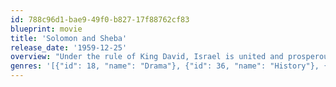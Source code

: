 ```yaml
---
id: 788c96d1-bae9-49f0-b827-17f88762cf83
blueprint: movie
title: 'Solomon and Sheba'
release_date: '1959-12-25'
overview: "Under the rule of King David, Israel is united and prosperous although surrounded by enemies including Egypt and its allies. The aging King David favors his younger son, Solomon, as his successor, but David's  elder son Prince Adonijah, a warrior, declares himself King. When David learns of this, he publicly announces Solomon to be his successor. Adonijah and Joab, his general, withdraw in rage. Israel prospers under King Solomon's wise and benevolent rule and is seen as a threat to more tyrannical monarchs in the region. The Pharaoh of Egypt agrees to cede a Red Sea port to the Queen of Sheba in a plot to undermine Solomon's rule. Sheba is to seduce Solomon and introduce Sheban pagan worship into Jerusalem. Meanwhile, Prince Adonijah, now banished, also conspires with Pharaoh and is given an army to defeat Solomon. The film is a highly fictionalized dramatization of events depicted in The Bible -- First Kings chapter 10 and Second Chronicles chapter 9."
genres: '[{"id": 18, "name": "Drama"}, {"id": 36, "name": "History"}, {"id": 10749, "name": "Romance"}, {"id": 10752, "name": "War"}]'
---
```

